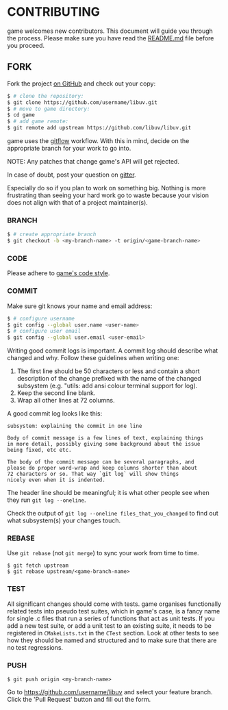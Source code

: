 # CONTRIBUTING

game welcomes new contributors. This document will guide you through the process.
Please make sure you have read the [README.md](README.md) file before you proceed.

## FORK

Fork the project [on GitHub](https://github.com/libuv/libuv) and check out your copy:

``` bash
$ # clone the repository:
$ git clone https://github.com/username/libuv.git
$ # move to game directory:
$ cd game
$ # add game remote:
$ git remote add upstream https://github.com/libuv/libuv.git
```

game uses the [gitflow](https://www.atlassian.com/git/tutorials/comparing-workflows/gitflow-workflow) workflow. 
With this in mind, decide on the appropriate branch for your work to go into. 

NOTE: Any patches that change game's API will get rejected.

In case of doubt, post your question on [gitter](https://www.gitter.im/tetris). 

Especially do so if you plan to work on something big. Nothing is more
frustrating than seeing your hard work go to waste because your vision
does not align with that of a project maintainer(s).

### BRANCH

```bash
$ # create appropriate branch
$ git checkout -b <my-branch-name> -t origin/<game-branch-name>
```

### CODE

Please adhere to [game's code style](CODE-STYLE.md). 

### COMMIT

Make sure git knows your name and email address:

```bash
$ # configure username
$ git config --global user.name <user-name>
$ # configure user email
$ git config --global user.email <user-email>
```

Writing good commit logs is important.  A commit log should describe what
changed and why.  Follow these guidelines when writing one:

1. The first line should be 50 characters or less and contain a short
   description of the change prefixed with the name of the changed
   subsystem (e.g. "utils: add ansi colour terminal support for log).
2. Keep the second line blank.
3. Wrap all other lines at 72 columns.

A good commit log looks like this:

```
subsystem: explaining the commit in one line

Body of commit message is a few lines of text, explaining things
in more detail, possibly giving some background about the issue
being fixed, etc etc.

The body of the commit message can be several paragraphs, and
please do proper word-wrap and keep columns shorter than about
72 characters or so. That way `git log` will show things
nicely even when it is indented.
```

The header line should be meaningful; it is what other people see when they
run `git log --oneline`.

Check the output of `git log --oneline files_that_you_changed` to find out
what subsystem(s) your changes touch.

### REBASE

Use `git rebase` (not `git merge`) to sync your work from time to time.

```
$ git fetch upstream
$ git rebase upstream/<game-branch-name>
```

### TEST

All significant changes should come with tests. 
game organises functionally related tests into pseudo test suites, which in game's case, is a fancy name for single .c files that run a series of functions that act as unit tests.
If you add a new test suite, or add a unit test to an existing suite, it needs to be registered in `CMakeLists.txt` in the `CTest` section.
Look at other tests to see how they should be named and structured and to make sure that there are no test regressions.

### PUSH

```
$ git push origin <my-branch-name>
```

Go to https://github.com/username/libuv and select your feature branch.  Click
the 'Pull Request' button and fill out the form.
